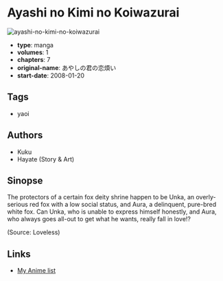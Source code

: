 # Ayashi no Kimi no Koiwazurai

![ayashi-no-kimi-no-koiwazurai](https://cdn.myanimelist.net/images/manga/1/30143.jpg)

-   **type**: manga
-   **volumes**: 1
-   **chapters**: 7
-   **original-name**: あやしの君の恋煩い
-   **start-date**: 2008-01-20

## Tags

-   yaoi

## Authors

-   Kuku
-   Hayate (Story & Art)

## Sinopse

The protectors of a certain fox deity shrine happen to be Unka, an overly-serious red fox with a low social status, and Aura, a delinquent, pure-bred white fox. Can Unka, who is unable to express himself honestly, and Aura, who always goes all-out to get what he wants, really fall in love!?

(Source: Loveless)

## Links

-   [My Anime list](https://myanimelist.net/manga/10763/Ayashi_no_Kimi_no_Koiwazurai)
